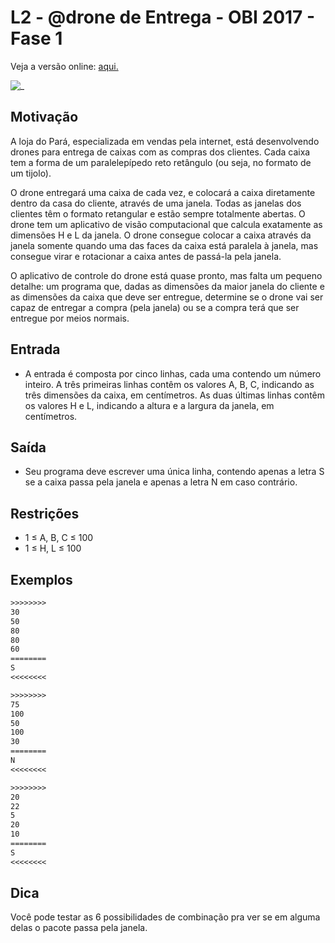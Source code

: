 # L2 - @drone de Entrega - OBI 2017 - Fase 1

Veja a versão online: [aqui.](https://github.com/qxcodefup/arcade/blob/master/base/drone/Readme.md)

![_](https://raw.githubusercontent.com/qxcodefup/arcade/master/base/drone/cover.jpg)

## Motivação

A loja do Pará, especializada em vendas pela internet, está desenvolvendo drones para entrega de caixas com as compras dos clientes. Cada caixa tem a forma de um paralelepípedo reto retângulo (ou seja, no formato de um tijolo).

O drone entregará uma caixa de cada vez, e colocará a caixa diretamente dentro da casa do cliente, através de uma janela. Todas as janelas dos clientes têm o formato retangular e estão sempre totalmente abertas. O drone tem um aplicativo de visão computacional que calcula exatamente as dimensões H e L da janela. O drone consegue colocar a caixa através da janela somente quando uma das faces da caixa está paralela à janela, mas consegue virar e rotacionar a caixa antes de passá-la pela janela.

O aplicativo de controle do drone está quase pronto, mas falta um pequeno detalhe: um programa que, dadas as dimensões da maior janela do cliente e as dimensões da caixa que deve ser entregue, determine se o drone vai ser capaz de entregar a compra (pela janela) ou se a compra terá que ser entregue por meios normais.

## Entrada

- A entrada é composta por cinco linhas, cada uma contendo um número inteiro. A três primeiras linhas contêm os valores A, B, C, indicando as três dimensões da caixa, em centímetros. As duas últimas linhas contêm os valores H e L, indicando a altura e a largura da janela, em centímetros.

## Saída

- Seu programa deve escrever uma única linha, contendo apenas a letra S se a caixa passa pela janela e apenas a letra N em caso contrário.

## Restrições

- 1 ≤ A, B, C ≤ 100
- 1 ≤ H, L ≤ 100

## Exemplos

``` txt
>>>>>>>>
30
50
80
80
60
========
S
<<<<<<<<

>>>>>>>>
75
100
50
100
30
========
N
<<<<<<<<

>>>>>>>>
20
22
5
20
10
========
S
<<<<<<<<

```

## Dica

Você pode testar as 6 possibilidades de combinação pra ver se em alguma delas o pacote passa pela janela.
